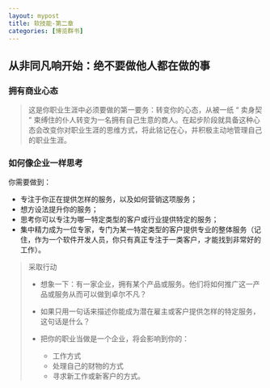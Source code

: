```yaml
---
layout: mypost
title: 软技能-第二章
categories: [博览群书]
---
```


## 从非同凡响开始：绝不要做他人都在做的事

### 拥有商业心态

> 这是你职业生涯中必须要做的第一要务：转变你的心态，从被一纸 “ 卖身契 ” 束缚住的仆人转变为一名拥有自己生意的商人。在起步阶段就具备这种心态会改变你对职业生涯的思维方式，将此铭记在心，并积极主动地管理自己的职业生涯。

### 如何像企业一样思考

你需要做到：

* 专注于你正在提供怎样的服务，以及如何营销这项服务；
* 想方设法提升你的服务；
* 思考你可以专注为哪一特定类型的客户或行业提供特定的服务；
* 集中精力成为一位专家，专门为某一特定类型的客户提供专业的整体服务（记住，作为一个软件开发人员，你只有真正专注于一类客户，才能找到非常好的工作）。

> 采取行动
>
> * 想象一下：有一家企业，拥有某个产品或服务。他们将如何推广这一产品或服务从而可以做到卓尔不凡？
>
> * 如果只用一句话来描述你能成为潜在雇主或客户提供怎样的特定服务，这句话是什么？
>
> * 把你的职业当做是一个企业，将会影响到你的：
>   * 工作方式
>   * 处理自己的财物的方式
>   * 寻求新工作或新客户的方式。
